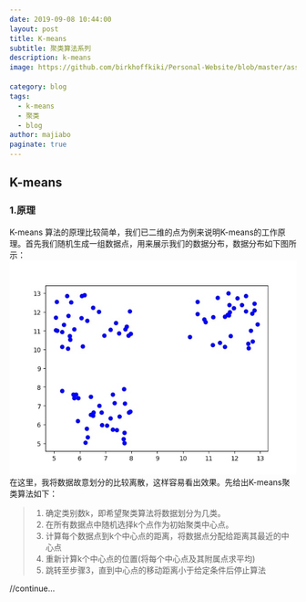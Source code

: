 ```yaml
---
date: 2019-09-08 10:44:00
layout: post
title: K-means
subtitle: 聚类算法系列
description: k-means
image: https://github.com/birkhoffkiki/Personal-Website/blob/master/assets/img/post_imgs/2019-09-16-01-cat.jpg?raw=true

category: blog
tags:
  - k-means
  - 聚类
  - blog
author: majiabo
paginate: true
---
```




## K-means
### 1.原理
K-means 算法的原理比较简单，我们已二维的点为例来说明K-means的工作原理。首先我们随机生成一组数据点，用来展示我们的数据分布，数据分布如下图所示：  
![data_distribute](https://github.com/birkhoffkiki/Personal-Website/blob/master/assets/img/post_imgs/2019-09-24-k-means-data_distribute.jpeg?raw=true)  
在这里，我将数据故意划分的比较离散，这样容易看出效果。先给出K-means聚类算法如下： 

> 1. 确定类别数k，即希望聚类算法将数据划分为几类。  
> 2. 在所有数据点中随机选择k个点作为初始聚类中心点。  
> 3. 计算每个数据点到k个中心点的距离，将数据点分配给距离其最近的中心点  
> 4. 重新计算k个中心点的位置(将每个中心点及其附属点求平均)  
> 5. 跳转至步骤3，直到中心点的移动距离小于给定条件后停止算法



//continue...